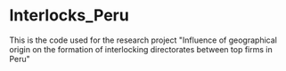 # Interlocks_Peru
This is the code used for the research project "Influence of geographical origin on the formation of interlocking directorates between top firms in Peru"
